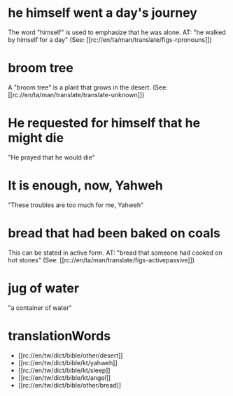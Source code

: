 # he himself went a day's journey

The word "himself" is used to emphasize that he was alone. AT: "he walked by himself for a day" (See: [[rc://en/ta/man/translate/figs-rpronouns]])

# broom tree

A "broom tree" is a plant that grows in the desert. (See: [[rc://en/ta/man/translate/translate-unknown]])

# He requested for himself that he might die

"He prayed that he would die"

# It is enough, now, Yahweh

"These troubles are too much for me, Yahweh"

# bread that had been baked on coals

This can be stated in active form. AT: "bread that someone had cooked on hot stones" (See: [[rc://en/ta/man/translate/figs-activepassive]])

# jug of water

"a container of water"

# translationWords

* [[rc://en/tw/dict/bible/other/desert]]
* [[rc://en/tw/dict/bible/kt/yahweh]]
* [[rc://en/tw/dict/bible/kt/sleep]]
* [[rc://en/tw/dict/bible/kt/angel]]
* [[rc://en/tw/dict/bible/other/bread]]
